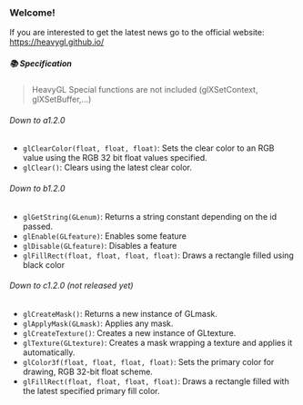 ### Welcome!
If you are interested to get the latest news go to the official website: https://heavygl.github.io/

##### 📚 Specification
> HeavyGL Special functions are not included (glXSetContext, glXSetBuffer,...)

###### Down to a1.2.0
- ```glClearColor(float, float, float)```: Sets the clear color to an RGB value using the RGB 32 bit float values specified.
- ```glClear()```: Clears using the latest clear color.

###### Down to b1.2.0
- ```glGetString(GLenum)```: Returns a string constant depending on the id passed.
- ```glEnable(GLfeature)```: Enables some feature
- ```glDisable(GLfeature)```: Disables a feature
- ```glFillRect(float, float, float, float)```: Draws a rectangle filled using black color

###### Down to c1.2.0 (not released yet)
- ```glCreateMask()```: Returns a new instance of GLmask.
- ```glApplyMask(GLmask)```: Applies any mask.
- ```glCreateTexture()```: Creates a new instance of GLtexture.
- ```glTexture(GLtexture)```: Creates a mask wrapping a texture and applies it automatically.
- ```glColor3f(float, float, float, float)```: Sets the primary color for drawing, RGB 32-bit float scheme.
- ```glFillRect(float, float, float, float)```: Draws a rectangle filled with the latest specified primary fill color.
